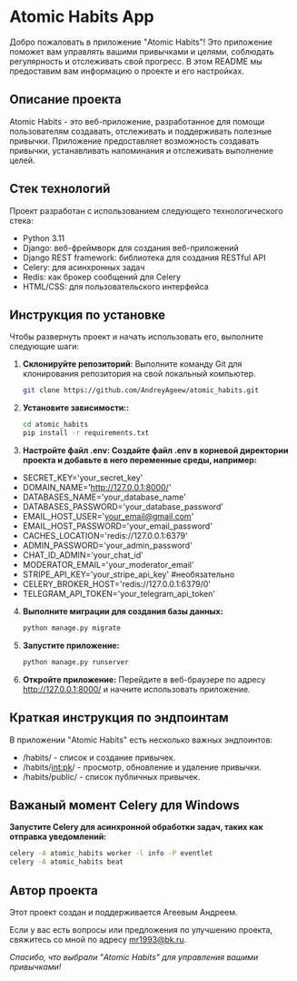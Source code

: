 # Atomic Habits App

Добро пожаловать в приложение "Atomic Habits"! Это приложение поможет вам управлять вашими привычками и целями, соблюдать регулярность и отслеживать свой прогресс. В этом README мы предоставим вам информацию о проекте и его настройках.

## Описание проекта

Atomic Habits - это веб-приложение, разработанное для помощи пользователям создавать, отслеживать и поддерживать полезные привычки. Приложение предоставляет возможность создавать привычки, устанавливать напоминания и отслеживать выполнение целей.

## Стек технологий

Проект разработан с использованием следующего технологического стека:

- Python 3.11
- Django: веб-фреймворк для создания веб-приложений
- Django REST framework: библиотека для создания RESTful API
- Celery: для асинхронных задач
- Redis: как брокер сообщений для Celery
- HTML/CSS: для пользовательского интерфейса

## Инструкция по установке

Чтобы развернуть проект и начать использовать его, выполните следующие шаги:

1. **Склонируйте репозиторий**: Выполните команду Git для клонирования репозитория на свой локальный компьютер.

   ```bash
   git clone https://github.com/AndreyAgeew/atomic_habits.git
2. **Установите зависимости::**

   ```bash
   cd atomic_habits
   pip install -r requirements.txt
3. **Настройте файл .env: Создайте файл .env в корневой директории проекта и добавьте в него переменные среды, например:**
- SECRET_KEY='your_secret_key'
- DOMAIN_NAME='http://127.0.0.1:8000/'
- DATABASES_NAME='your_database_name'
- DATABASES_PASSWORD='your_database_password'
- EMAIL_HOST_USER='your_email@gmail.com'
- EMAIL_HOST_PASSWORD='your_email_password'
- CACHES_LOCATION='redis://127.0.0.1:6379'
- ADMIN_PASSWORD='your_admin_password'
- CHAT_ID_ADMIN='your_chat_id'
- MODERATOR_EMAIL='your_moderator_email'
- STRIPE_API_KEY='your_stripe_api_key' #необязательно
- CELERY_BROKER_HOST='redis://127.0.0.1:6379/0'
- TELEGRAM_API_TOKEN='your_telegram_api_token'
4. **Выполните миграции для создания базы данных:**

   ```bash
   python manage.py migrate
5. **Запустите приложение:**
   
   ```bash
   python manage.py runserver
6. **Откройте приложение:** Перейдите в веб-браузере по адресу http://127.0.0.1:8000/ и начните использовать приложение.
## Краткая инструкция по эндпоинтам
В приложении "Atomic Habits" есть несколько важных эндпоинтов:
* /habits/ - список и создание привычек.
* /habits/<int:pk>/ - просмотр, обновление и удаление привычки.
* /habits/public/ - список публичных привычек.

## Важаный момент Celery для Windows
**Запустите Celery для асинхронной обработки задач, таких как отправка уведомлений:**
  ```bash
  celery -A atomic_habits worker -l info -P eventlet
  celery -A atomic_habits beat
  ```

## Автор проекта
Этот проект создан и поддерживается Агеевым Андреем.

Если у вас есть вопросы или предложения по улучшению проекта, свяжитесь со мной по адресу mr1993@bk.ru.

<em>Спасибо, что выбрали "Atomic Habits" для управления вашими привычками!</em>
